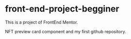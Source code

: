 # front-end-project-begginer

This is a project of FrontEnd Mentor.

NFT preview card component and my first github repository.
